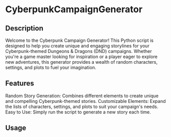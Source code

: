 # CyberpunkCampaignGenerator

## Description

Welcome to the Cyberpunk Campaign Generator! This Python script is designed to help you create unique and engaging storylines for your Cyberpunk-themed Dungeons & Dragons (DND) campaigns. Whether you're a game master looking for inspiration or a player eager to explore new adventures, this generator provides a wealth of random characters, settings, and plots to fuel your imagination.

## Features

Random Story Generation: Combines different elements to create unique and compelling Cyberpunk-themed stories.
Customizable Elements: Expand the lists of characters, settings, and plots to suit your campaign's needs.
Easy to Use: Simply run the script to generate a new story each time.

## Usage

